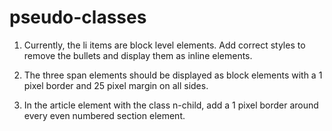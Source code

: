 # pseudo-classes

1. Currently, the li items are block level elements. Add correct styles to remove the bullets and display them as inline elements.

1. The three span elements should be displayed as block elements with a 1 pixel border and 25 pixel margin on all sides.

1. In the article element with the class n-child, add a 1 pixel border around every even numbered section element.